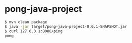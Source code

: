 # pong-java-project
```bash
$ mvn clean package
$ java -jar target/pong-java-project-0.0.1-SNAPSHOT.jar 
$ curl 127.0.0.1:8080/ping
pong
```
